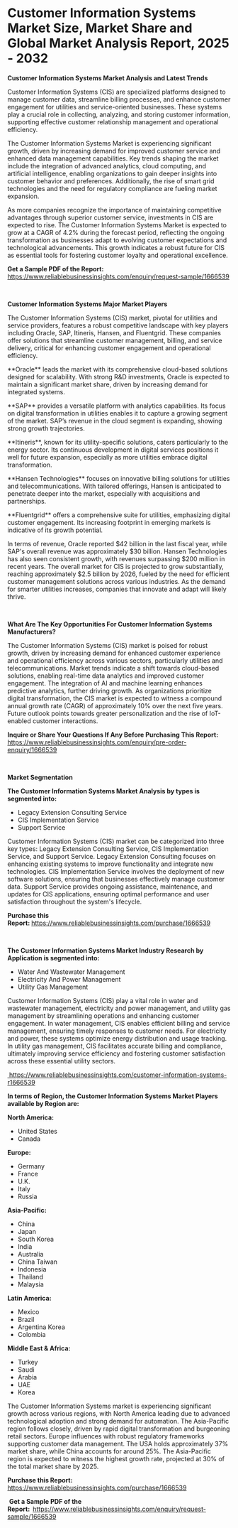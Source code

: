 <p><h1>Customer Information Systems Market Size, Market Share and Global Market Analysis Report, 2025 - 2032</h1></p><p><strong>Customer Information Systems Market Analysis and Latest Trends</strong></p>
<p><p>Customer Information Systems (CIS) are specialized platforms designed to manage customer data, streamline billing processes, and enhance customer engagement for utilities and service-oriented businesses. These systems play a crucial role in collecting, analyzing, and storing customer information, supporting effective customer relationship management and operational efficiency.</p><p>The Customer Information Systems Market is experiencing significant growth, driven by increasing demand for improved customer service and enhanced data management capabilities. Key trends shaping the market include the integration of advanced analytics, cloud computing, and artificial intelligence, enabling organizations to gain deeper insights into customer behavior and preferences. Additionally, the rise of smart grid technologies and the need for regulatory compliance are fueling market expansion.</p><p>As more companies recognize the importance of maintaining competitive advantages through superior customer service, investments in CIS are expected to rise. The Customer Information Systems Market is expected to grow at a CAGR of 4.2% during the forecast period, reflecting the ongoing transformation as businesses adapt to evolving customer expectations and technological advancements. This growth indicates a robust future for CIS as essential tools for fostering customer loyalty and operational excellence.</p></p>
<p><strong>Get a Sample PDF of the Report:&nbsp;</strong> <a href="https://www.reliablebusinessinsights.com/enquiry/request-sample/1666539?utm_campaign=2321&utm_medium=2&utm_source=Github&utm_content=ia&utm_term=16042025&utm_id=customer-information-systems">https://www.reliablebusinessinsights.com/enquiry/request-sample/1666539</a></p>
<p>&nbsp;</p>
<p><strong>Customer Information Systems Major Market Players</strong></p>
<p><p>The Customer Information Systems (CIS) market, pivotal for utilities and service providers, features a robust competitive landscape with key players including Oracle, SAP, Itineris, Hansen, and Fluentgrid. These companies offer solutions that streamline customer management, billing, and service delivery, critical for enhancing customer engagement and operational efficiency.</p><p>**Oracle** leads the market with its comprehensive cloud-based solutions designed for scalability. With strong R&D investments, Oracle is expected to maintain a significant market share, driven by increasing demand for integrated systems.</p><p>**SAP** provides a versatile platform with analytics capabilities. Its focus on digital transformation in utilities enables it to capture a growing segment of the market. SAP’s revenue in the cloud segment is expanding, showing strong growth trajectories.</p><p>**Itineris**, known for its utility-specific solutions, caters particularly to the energy sector. Its continuous development in digital services positions it well for future expansion, especially as more utilities embrace digital transformation.</p><p>**Hansen Technologies** focuses on innovative billing solutions for utilities and telecommunications. With tailored offerings, Hansen is anticipated to penetrate deeper into the market, especially with acquisitions and partnerships.</p><p>**Fluentgrid** offers a comprehensive suite for utilities, emphasizing digital customer engagement. Its increasing footprint in emerging markets is indicative of its growth potential.</p><p>In terms of revenue, Oracle reported $42 billion in the last fiscal year, while SAP's overall revenue was approximately $30 billion. Hansen Technologies has also seen consistent growth, with revenues surpassing $200 million in recent years. The overall market for CIS is projected to grow substantially, reaching approximately $2.5 billion by 2026, fueled by the need for efficient customer management solutions across various industries. As the demand for smarter utilities increases, companies that innovate and adapt will likely thrive.</p></p>
<p>&nbsp;</p>
<p><strong>What Are The Key Opportunities For Customer Information Systems Manufacturers?</strong></p>
<p><p>The Customer Information Systems (CIS) market is poised for robust growth, driven by increasing demand for enhanced customer experience and operational efficiency across various sectors, particularly utilities and telecommunications. Market trends indicate a shift towards cloud-based solutions, enabling real-time data analytics and improved customer engagement. The integration of AI and machine learning enhances predictive analytics, further driving growth. As organizations prioritize digital transformation, the CIS market is expected to witness a compound annual growth rate (CAGR) of approximately 10% over the next five years. Future outlook points towards greater personalization and the rise of IoT-enabled customer interactions.</p></p>
<p><strong>Inquire or Share Your Questions If Any Before Purchasing This Report:</strong> <a href="https://www.reliablebusinessinsights.com/enquiry/pre-order-enquiry/1666539?utm_campaign=2321&utm_medium=2&utm_source=Github&utm_content=ia&utm_term=16042025&utm_id=customer-information-systems">https://www.reliablebusinessinsights.com/enquiry/pre-order-enquiry/1666539</a></p>
<p>&nbsp;</p>
<p><strong>Market Segmentation</strong></p>
<p><strong>The Customer Information Systems Market Analysis by types is segmented into:</strong></p>
<p><ul><li>Legacy Extension Consulting Service</li><li>CIS Implementation Service</li><li>Support Service</li></ul></p>
<p><p>Customer Information Systems (CIS) market can be categorized into three key types: Legacy Extension Consulting Service, CIS Implementation Service, and Support Service. Legacy Extension Consulting focuses on enhancing existing systems to improve functionality and integrate new technologies. CIS Implementation Service involves the deployment of new software solutions, ensuring that businesses effectively manage customer data. Support Service provides ongoing assistance, maintenance, and updates for CIS applications, ensuring optimal performance and user satisfaction throughout the system's lifecycle.</p></p>
<p><strong>Purchase this Report:&nbsp;</strong><a href="https://www.reliablebusinessinsights.com/purchase/1666539?utm_campaign=2321&utm_medium=2&utm_source=Github&utm_content=ia&utm_term=16042025&utm_id=customer-information-systems">https://www.reliablebusinessinsights.com/purchase/1666539</a></p>
<p>&nbsp;</p>
<p><strong>The Customer Information Systems Market Industry Research by Application is segmented into:</strong></p>
<p><ul><li>Water And Wastewater Management</li><li>Electricity And Power Management</li><li>Utility Gas Management</li></ul></p>
<p><p>Customer Information Systems (CIS) play a vital role in water and wastewater management, electricity and power management, and utility gas management by streamlining operations and enhancing customer engagement. In water management, CIS enables efficient billing and service management, ensuring timely responses to customer needs. For electricity and power, these systems optimize energy distribution and usage tracking. In utility gas management, CIS facilitates accurate billing and compliance, ultimately improving service efficiency and fostering customer satisfaction across these essential utility sectors.</p></p>
<p><a href="https://www.reliablebusinessinsights.com/customer-information-systems-r1666539?utm_campaign=2321&utm_medium=2&utm_source=Github&utm_content=ia&utm_term=16042025&utm_id=customer-information-systems">&nbsp;https://www.reliablebusinessinsights.com/customer-information-systems-r1666539</a></p>
<p><strong>In terms of Region, the Customer Information Systems Market Players available by Region are:</strong></p>
<p>
    <p> <strong> North America: </strong>
        <ul>
            <li>United States</li>
            <li>Canada</li>
        </ul>
        </p> 
    <p> <strong> Europe: </strong>
        <ul>
            <li>Germany</li>
            <li>France</li>
            <li>U.K.</li>
            <li>Italy</li>
            <li>Russia</li>
        </ul>
        </p> 
    <p> <strong> Asia-Pacific: </strong>
        <ul>
            <li>China</li>
            <li>Japan</li>
            <li>South Korea</li>
            <li>India</li>
            <li>Australia</li>
            <li>China Taiwan</li>
            <li>Indonesia</li>
            <li>Thailand</li>
            <li>Malaysia</li>
        </ul>
        </p> 
    <p> <strong> Latin America: </strong>
        <ul>
            <li>Mexico</li>
            <li>Brazil</li>
            <li>Argentina Korea</li>
            <li>Colombia</li>
        </ul>
        </p> 
    <p> <strong> Middle East & Africa: </strong>
        <ul>
            <li>Turkey</li>
            <li>Saudi</li>
            <li>Arabia</li>
            <li>UAE</li>
            <li>Korea</li>
        </ul>
    </p>
    </p>
<p><p>The Customer Information Systems market is experiencing significant growth across various regions, with North America leading due to advanced technological adoption and strong demand for automation. The Asia-Pacific region follows closely, driven by rapid digital transformation and burgeoning retail sectors. Europe influences with robust regulatory frameworks supporting customer data management. The USA holds approximately 37% market share, while China accounts for around 25%. The Asia-Pacific region is expected to witness the highest growth rate, projected at 30% of the total market share by 2025.</p></p>
<p><strong>Purchase this Report: </strong><a href="https://www.reliablebusinessinsights.com/purchase/1666539?utm_campaign=2321&utm_medium=2&utm_source=Github&utm_content=ia&utm_term=16042025&utm_id=customer-information-systems">https://www.reliablebusinessinsights.com/purchase/1666539</a></p>
<p>&nbsp;<strong>Get a Sample PDF of the Report:&nbsp;&nbsp;</strong><a href="https://www.reliablebusinessinsights.com/enquiry/request-sample/1666539?utm_campaign=2321&utm_medium=2&utm_source=Github&utm_content=ia&utm_term=16042025&utm_id=customer-information-systems">https://www.reliablebusinessinsights.com/enquiry/request-sample/1666539</a></p>
<p><strong></strong></p>
<p><p></p><p></p><p></p></p>